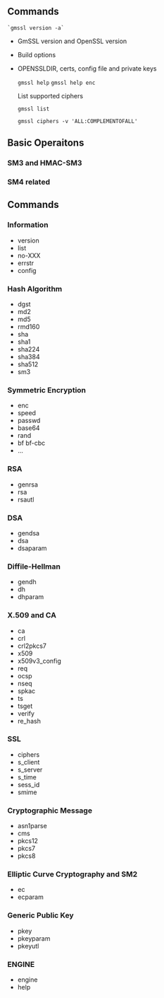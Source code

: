 
## Commands


    `gmssl version -a`

 * GmSSL version and OpenSSL version
 * Build options
 * OPENSSLDIR, certs, config file and private keys

    `gmssl help`
    `gmssl help enc`


    List supported ciphers


    `gmssl list`


    `gmssl ciphers -v 'ALL:COMPLEMENTOFALL'`



## Basic Operaitons


### SM3 and HMAC-SM3


### SM4 related





## Commands

### Information

 * version
 * list
 * no-XXX
 * errstr
 * config

### Hash Algorithm

 * dgst
 * md2
 * md5
 * rmd160
 * sha
 * sha1
 * sha224
 * sha384
 * sha512
 * sm3

### Symmetric Encryption

 * enc
 * speed
 * passwd
 * base64
 * rand
 * bf bf-cbc
 * ...

### RSA

 * genrsa
 * rsa
 * rsautl

### DSA

 * gendsa
 * dsa
 * dsaparam

### Diffile-Hellman

 * gendh
 * dh
 * dhparam

### X.509 and CA

 * ca
 * crl
 * crl2pkcs7
 * x509
 * x509v3_config
 * req
 * ocsp
 * nseq
 * spkac
 * ts
 * tsget
 * verify
 * re_hash

### SSL

 * ciphers
 * s_client
 * s_server
 * s_time
 * sess_id
 * smime

### Cryptographic Message

 * asn1parse
 * cms
 * pkcs12
 * pkcs7
 * pkcs8

### Elliptic Curve Cryptography and SM2

 * ec
 * ecparam


### Generic Public Key

 * pkey
 * pkeyparam
 * pkeyutl

### ENGINE

 * engine
 * help







